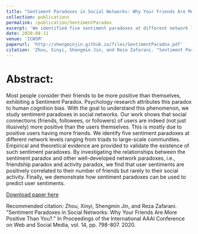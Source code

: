 ```yaml
---
title: "Sentiment Paradoxes in Social Networks: Why Your Friends Are More Positive Than You?"
collection: publications
permalink: /publication/SentimentParadox
excerpt: 'We identified five sentiment paradoxes at different network levels.'
date: 2020-08-11
venue: 'ICWSM'
paperurl: 'http://shengminjin.github.io/files/SentimentParadox.pdf'
citation: 'Zhou, Xinyi, Shengmin Jin, and Reza Zafarani. "Sentiment Paradoxes in Social Networks: Why Your Friends Are More Positive Than You?."In Proceedings of the International AAAI Conference on Web and Social Media, vol. 14, pp. 798-807. 2020.' 
---
```

Abstract:
======
Most people consider their friends to be more positive than themselves, exhibiting a Sentiment Paradox. Psychology research attributes this paradox to human cognition bias. With the goal to understand this phenomenon, we study sentiment paradoxes in social networks. Our work shows that social connections (friends, followees, or followers) of users are indeed (not just illusively) more positive than the users themselves. This is mostly due to positive users having more friends. We identify five sentiment paradoxes at different network levels ranging from triads to large-scale communities. Empirical and theoretical evidence are provided to validate the existence of such sentiment paradoxes. By investigating the relationships between the sentiment paradox and other
well-developed network paradoxes, i.e., friendship paradox and activity paradox, we find that user sentiments are positively correlated to their number of friends but rarely to their social activity. Finally, we demonstrate how sentiment paradoxes can be used to predict user sentiments.

[Download paper here](http://shengminjin.github.io/files/SentimentParadox.pdf)

Recommended citation: Zhou, Xinyi, Shengmin Jin, and Reza Zafarani. "Sentiment Paradoxes in Social Networks: Why Your Friends Are More Positive Than You?." In Proceedings of the International AAAI Conference on Web and Social Media, vol. 14, pp. 798-807. 2020.
